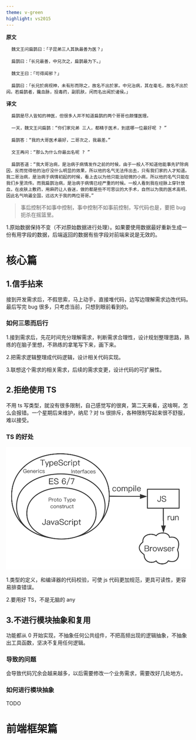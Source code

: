 ```yaml
---
theme: v-green
highlight: vs2015
---
```


**原文**

```
  魏文王问扁鹊曰：「子昆弟三人其孰最善为医？」

  扁鹊曰：「长兄最善，中兄次之，扁鹊最为下。」 

  魏文王曰：「可得闻邪？」

  扁鹊曰：「长兄於病视神，未有形而除之，故名不出於家。中兄治病，其在毫毛，故名不出於闾。若扁鹊者，鑱血脉，投毒药，副肌肤，闲而名出闻於诸侯。」
```

**译文**

```
  扁鹊是尽人皆知的神医，但很多人并不知道扁鹊的两个哥哥也颇懂医理。

  一天，魏文王问扁鹊：“你们家兄弟 三人，都精于医术，到底哪一位最好呢 ? ” 

  扁鹊答：“我的大哥医术最好，二哥次之，我最差。” 

  文王再问：“那么为什么你最出名呢 ? ” 

  扁鹊答道：“我大哥治病，是治病于病情发作之前的时候，由于一般人不知道他能事先铲除病因，反而觉得他的治疗没什么明显的效果，所以他的名气无法传出去，只有我们家的人才知道。我二哥治病，是治病于病情初起的时候，看上去以为他只能治轻微的小病，所以他的名气只能在我们乡里流传。而我扁鹊治病，是治病于病情已经严重的时候。一般人看到我在经脉上穿针放血，在皮肤上敷药，用麻药让人昏迷，做的都是些不可思议的大手术，自然以为我的医术高明，因此名气响遍全国，远远大于我的两位哥哥。” 

```

> 事后控制不如事中控制，事中控制不如事前控制，写代码也是，要把 bug 扼杀在摇篮里。

1.原始数据保持不变（不对原始数据进行处理）。如果要使用数据最好重新生成一份有用字段的数据，后端返回的数据有些字段对前端来说是无效的。

# 核心篇

## 1.信手拈来

接到开发需求后，不假思索，马上动手，直接堆代码，边写边理解需求边改代码。最后写完 bug 很多，只考虑当前，只想到眼前看到的。

### 如何三思而后行

1.接到需求后，先花时间充分理解需求，判断需求合理性，设计规划整理思路，熟练的在脑子里想，不熟练的拿笔写下来，画下来。

2.把需求逻辑整理成代码逻辑，设计相关代码实现。

3.联想这个需求的相关需求，后续的需求变更，设计代码的可扩展性。

## 2.拒绝使用 TS

不用 ts 写类型，就没有很多限制，自己感觉写的很爽，第二天来看，这啥啊，怎么会报错。一个星期后来维护，纳尼？对 ts 很排斥，各种限制写起来很不舒服，难以接受。

### TS 的好处

![typeScript](../front/js/typeScript.png)

1.类型的定义，和编译器的代码校验，可使 js 代码更加规范，更具可读性，更容易排查错误。

2.要用好 TS，不是无脑的 any

## 3.不进行模块抽象和复用

功能都从 0 开始实现，不抽象任何公共组件，不把高频出现的逻辑抽象，不抽象出工具函数，坚决不复用任何逻辑。

### 导致的问题

会导致代码冗余会越来越多，以后需要修改一个业务需求，需要改好几处地方。

### 如何进行模块抽象

TODO

# 前端框架篇
